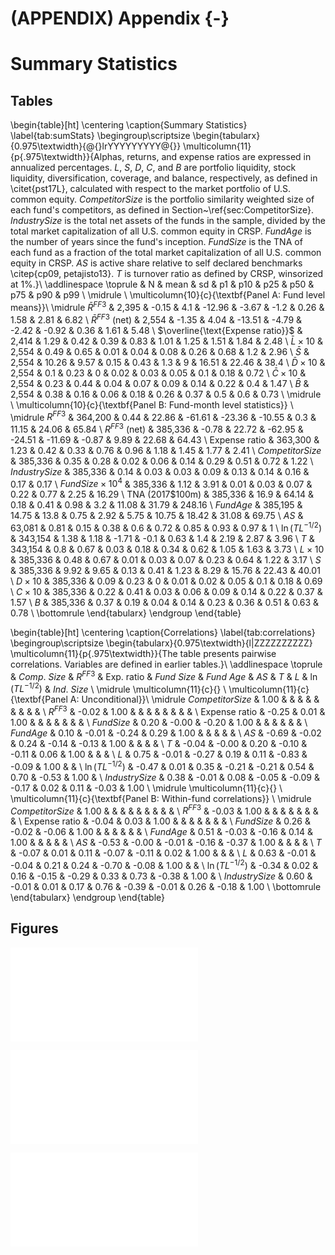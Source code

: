 # (APPENDIX) Appendix {-}

# Summary Statistics




## Tables


\begin{table}[ht]
\centering
\caption{Summary Statistics} 
\label{tab:sumStats}
\begingroup\scriptsize
\begin{tabularx}{0.975\textwidth}{@{}lrYYYYYYYYY@{}}
  \multicolumn{11}{p{.975\textwidth}}{Alphas, returns, and expense ratios are expressed in annualized percentages. $L$, $S$, $D$, $C$, and $B$ are portfolio liquidity, stock liquidity, diversification, coverage, and balance, respectively, as defined in \citet{pst17L}, calculated with respect to the market portfolio of U.S. common equity. $CompetitorSize$ is the portfolio similarity weighted size of each fund's competitors, as defined in Section~\ref{sec:CompetitorSize}. $IndustrySize$ is the total net assets of the funds in the sample, divided by the total market capitalization of all U.S. common equity in CRSP. $FundAge$ is the number of years since the fund's inception. $FundSize$ is the TNA of each fund as a fraction of the total market capitalization of all U.S. common equity in CRSP. $AS$ is active share relative to self declared benchmarks \citep{cp09, petajisto13}. $T$ is turnover ratio as defined by CRSP, winsorized at 1\%.}\\
\addlinespace \toprule
 & N & mean & sd & p1 & p10 & p25 & p50 & p75 & p90 & p99 \\ 
  \midrule \\
 \multicolumn{10}{c}{\textbf{Panel A: Fund level means}}\\
 \midrule
$\bar{R}^{FF3}$ & 2,395 & -0.15 & 4.1 & -12.96 & -3.67 & -1.2 & 0.26 & 1.58 & 2.81 & 6.82 \\ 
  $\bar{R}^{FF3}$ (net) & 2,554 & -1.35 & 4.04 & -13.51 & -4.79 & -2.42 & -0.92 & 0.36 & 1.61 & 5.48 \\ 
  $\overline{\text{Expense ratio}}$ & 2,414 & 1.29 & 0.42 & 0.39 & 0.83 & 1.01 & 1.25 & 1.51 & 1.84 & 2.48 \\ 
  $\bar{L}\times 10$ & 2,554 & 0.49 & 0.65 & 0.01 & 0.04 & 0.08 & 0.26 & 0.68 & 1.2 & 2.96 \\ 
  $\bar{S}$ & 2,554 & 10.26 & 9.57 & 0.15 & 0.43 & 1.3 & 9 & 16.51 & 22.46 & 38.4 \\ 
  $\bar{D}\times 10$ & 2,554 & 0.1 & 0.23 & 0 & 0.02 & 0.03 & 0.05 & 0.1 & 0.18 & 0.72 \\ 
  $\bar{C}\times 10$ & 2,554 & 0.23 & 0.44 & 0.04 & 0.07 & 0.09 & 0.14 & 0.22 & 0.4 & 1.47 \\ 
  $\bar{B}$ & 2,554 & 0.38 & 0.16 & 0.06 & 0.18 & 0.26 & 0.37 & 0.5 & 0.6 & 0.73 \\ 
   \midrule \\
 \multicolumn{10}{c}{\textbf{Panel B: Fund-month level statistics}} \\
 \midrule $R^{FF3}$ & 364,200 & 0.44 & 22.86 & -61.61 & -23.36 & -10.55 & 0.3 & 11.15 & 24.06 & 65.84 \\ 
  $R^{FF3}$ (net) & 385,336 & -0.78 & 22.72 & -62.95 & -24.51 & -11.69 & -0.87 & 9.89 & 22.68 & 64.43 \\ 
  Expense ratio & 363,300 & 1.23 & 0.42 & 0.33 & 0.76 & 0.96 & 1.18 & 1.45 & 1.77 & 2.41 \\ 
  $CompetitorSize$ & 385,336 & 0.35 & 0.28 & 0.02 & 0.06 & 0.14 & 0.29 & 0.51 & 0.72 & 1.22 \\ 
  $IndustrySize$ & 385,336 & 0.14 & 0.03 & 0.03 & 0.09 & 0.13 & 0.14 & 0.16 & 0.17 & 0.17 \\ 
  $FundSize \times 10^4$ & 385,336 & 1.12 & 3.91 & 0.01 & 0.03 & 0.07 & 0.22 & 0.77 & 2.25 & 16.29 \\ 
  TNA (2017\$100m) & 385,336 & 16.9 & 64.14 & 0.18 & 0.41 & 0.98 & 3.2 & 11.08 & 31.79 & 248.16 \\ 
  $FundAge$ & 385,195 & 14.75 & 13.8 & 0.75 & 2.92 & 5.75 & 10.75 & 18.42 & 31.08 & 69.75 \\ 
  $AS$ & 63,081 & 0.81 & 0.15 & 0.38 & 0.6 & 0.72 & 0.85 & 0.93 & 0.97 & 1 \\ 
  $\ln(TL^{-1/2})$ & 343,154 & 1.38 & 1.18 & -1.71 & -0.1 & 0.63 & 1.4 & 2.19 & 2.87 & 3.96 \\ 
  $T$ & 343,154 & 0.8 & 0.67 & 0.03 & 0.18 & 0.34 & 0.62 & 1.05 & 1.63 & 3.73 \\ 
  $L\times 10$ & 385,336 & 0.48 & 0.67 & 0.01 & 0.03 & 0.07 & 0.23 & 0.64 & 1.22 & 3.17 \\ 
  $S$ & 385,336 & 9.92 & 9.65 & 0.13 & 0.41 & 1.23 & 8.29 & 15.76 & 22.43 & 40.01 \\ 
  $D\times 10$ & 385,336 & 0.09 & 0.23 & 0 & 0.01 & 0.02 & 0.05 & 0.1 & 0.18 & 0.69 \\ 
  $C\times 10$ & 385,336 & 0.22 & 0.41 & 0.03 & 0.06 & 0.09 & 0.14 & 0.22 & 0.37 & 1.57 \\ 
  $B$ & 385,336 & 0.37 & 0.19 & 0.04 & 0.14 & 0.23 & 0.36 & 0.51 & 0.63 & 0.78 \\ 
   \bottomrule
\end{tabularx}
\endgroup
\end{table}


\begin{table}[ht]
\centering
\caption{Correlations} 
\label{tab:correlations}
\begingroup\scriptsize
\begin{tabularx}{0.975\textwidth}{l|ZZZZZZZZZZ}
  \multicolumn{11}{p{.975\textwidth}}{The table presents pairwise correlations. Variables are defined in earlier tables.}\\
\addlinespace \toprule
 & $Comp.$ $Size$ & $R^{FF3}$ & Exp. ratio & $Fund$ $Size$ & $Fund$ $Age$ & $AS$ & $T$ & $L$ & $\ln(TL^{-1/2})$ & $Ind.$ $Size$ \\ 
  \midrule \multicolumn{11}{c}{} \\
 \multicolumn{11}{c}{\textbf{Panel A: Unconditional}}\\
 \midrule
$CompetitorSize$ & 1.00 &  &  &  &  &  &  &  &  &  \\ 
  $R^{FF3}$ & -0.02 & 1.00 &  &  &  &  &  &  &  &  \\ 
  Expense ratio & -0.25 & 0.01 & 1.00 &  &  &  &  &  &  &  \\ 
  $FundSize$ & 0.20 & -0.00 & -0.20 & 1.00 &  &  &  &  &  &  \\ 
  $FundAge$ & 0.10 & -0.01 & -0.24 & 0.29 & 1.00 &  &  &  &  &  \\ 
  $AS$ & -0.69 & -0.02 & 0.24 & -0.14 & -0.13 & 1.00 &  &  &  &  \\ 
  $T$ & -0.04 & -0.00 & 0.20 & -0.10 & -0.11 & 0.06 & 1.00 &  &  &  \\ 
  $L$ & 0.75 & -0.01 & -0.27 & 0.19 & 0.11 & -0.83 & -0.09 & 1.00 &  &  \\ 
  $\ln(TL^{-1/2})$ & -0.47 & 0.01 & 0.35 & -0.21 & -0.21 & 0.54 & 0.70 & -0.53 & 1.00 &  \\ 
  $IndustrySize$ & 0.38 & -0.01 & 0.08 & -0.05 & -0.09 & -0.17 & 0.02 & 0.11 & -0.03 & 1.00 \\ 
   \midrule \multicolumn{11}{c}{} \\
 \multicolumn{11}{c}{\textbf{Panel B: Within-fund correlations}} \\
 \midrule $CompetitorSize$ & 1.00 &  &  &  &  &  &  &  &  &  \\ 
  $R^{FF3}$ & -0.03 & 1.00 &  &  &  &  &  &  &  &  \\ 
  Expense ratio & -0.04 & 0.03 & 1.00 &  &  &  &  &  &  &  \\ 
  $FundSize$ & 0.26 & -0.02 & -0.06 & 1.00 &  &  &  &  &  &  \\ 
  $FundAge$ & 0.51 & -0.03 & -0.16 & 0.14 & 1.00 &  &  &  &  &  \\ 
  $AS$ & -0.53 & -0.00 & -0.01 & -0.16 & -0.37 & 1.00 &  &  &  &  \\ 
  $T$ & -0.07 & 0.01 & 0.11 & -0.07 & -0.11 & 0.02 & 1.00 &  &  &  \\ 
  $L$ & 0.63 & -0.01 & -0.04 & 0.21 & 0.24 & -0.70 & -0.08 & 1.00 &  &  \\ 
  $\ln(TL^{-1/2})$ & -0.34 & 0.02 & 0.16 & -0.15 & -0.29 & 0.33 & 0.73 & -0.38 & 1.00 &  \\ 
  $IndustrySize$ & 0.60 & -0.01 & 0.01 & 0.17 & 0.76 & -0.39 & -0.01 & 0.26 & -0.18 & 1.00 \\ 
   \bottomrule
\end{tabularx}
\endgroup
\end{table}


## Figures


![(\#fig:sampleCompleteness)Data Availability in the CRSP Mutual Fund Dataset. Number of share class level observations passing filters for identifying actively managed domestic equity funds. Note that consistent mtna records begin January 1991. Further, there were over 300 share classes added to the dataset in Jan 1991, whose returns come online Feb 1992. However, these added share classes do not have size and expense ratio information, so do not majorly influence the fund level dataset used in the analysis.](appendix-01-summary_files/figure-latex/sampleCompleteness-1.pdf) 


![(\#fig:rdateFreq)Fund report dates in Thomson. Time series plot of the number of funds reporting during a given month.](appendix-01-summary_files/figure-latex/rdateFreq-1.pdf) 


![(\#fig:industrySize)Time series of $CompetitorSize$. Cross-sectional mean of $CompetitorSize$ (scaled by 40 for exposition) against the time series of $IndustrySize$.](appendix-01-summary_files/figure-latex/industrySize-1.pdf) 
